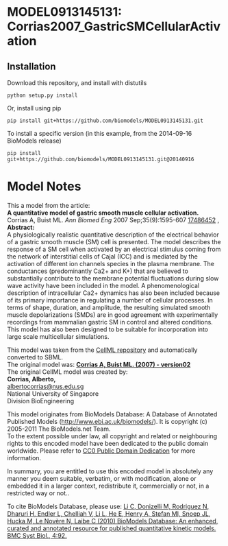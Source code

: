 # MODEL0913145131: Corrias2007_GastricSMCellularActivation

## Installation

Download this repository, and install with distutils

`python setup.py install`

Or, install using pip

`pip install git+https://github.com/biomodels/MODEL0913145131.git`

To install a specific version (in this example, from the 2014-09-16 BioModels release)

`pip install git+https://github.com/biomodels/MODEL0913145131.git@20140916`


# Model Notes


This a model from the article:  
**A quantitative model of gastric smooth muscle cellular activation.**   
Corrias A, Buist ML. _Ann Biomed Eng_ 2007 Sep;35(9):1595-607
[17486452](http://www.ncbi.nlm.nih.gov/pubmed/17486452) ,  
**Abstract:**   
A physiologically realistic quantitative description of the electrical
behavior of a gastric smooth muscle (SM) cell is presented. The model
describes the response of a SM cell when activated by an electrical stimulus
coming from the network of interstitial cells of Cajal (ICC) and is mediated
by the activation of different ion channels species in the plasma membrane.
The conductances (predominantly Ca2+ and K+) that are believed to
substantially contribute to the membrane potential fluctuations during slow
wave activity have been included in the model. A phenomenological description
of intracellular Ca2+ dynamics has also been included because of its primary
importance in regulating a number of cellular processes. In terms of shape,
duration, and amplitude, the resulting simulated smooth muscle depolarizations
(SMDs) are in good agreement with experimentally recordings from mammalian
gastric SM in control and altered conditions. This model has also been
designed to be suitable for incorporation into large scale multicellular
simulations.

This model was taken from the [CellML
repository](http://www.cellml.org/models) and automatically converted to SBML.  
The original model was: [ **Corrias A, Buist ML. (2007) - version02**
](http://www.cellml.org/models/corrias_buist_2007_version02)  
The original CellML model was created by:  
**Corrias, Alberto,**   
albertocorrias@nus.edu.sg  
National University of Singapore  
Division BioEngineering  

This model originates from BioModels Database: A Database of Annotated
Published Models (http://www.ebi.ac.uk/biomodels/). It is copyright (c)
2005-2011 The BioModels.net Team.  
To the extent possible under law, all copyright and related or neighbouring
rights to this encoded model have been dedicated to the public domain
worldwide. Please refer to [CC0 Public Domain
Dedication](http://creativecommons.org/publicdomain/zero/1.0/) for more
information.

In summary, you are entitled to use this encoded model in absolutely any
manner you deem suitable, verbatim, or with modification, alone or embedded it
in a larger context, redistribute it, commercially or not, in a restricted way
or not..  
  
To cite BioModels Database, please use: [Li C, Donizelli M, Rodriguez N,
Dharuri H, Endler L, Chelliah V, Li L, He E, Henry A, Stefan MI, Snoep JL,
Hucka M, Le Novère N, Laibe C (2010) BioModels Database: An enhanced, curated
and annotated resource for published quantitative kinetic models. BMC Syst
Biol., 4:92.](http://www.ncbi.nlm.nih.gov/pubmed/20587024)


